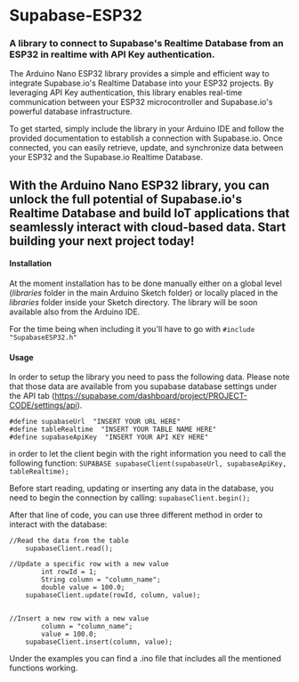 # Supabase-ESP32
### A library to connect to Supabase's Realtime Database from an ESP32 in realtime with API Key authentication.

The Arduino Nano ESP32 library provides a simple and efficient way to integrate Supabase.io's Realtime Database into your ESP32 projects. By leveraging API Key authentication, this library enables real-time communication between your ESP32 microcontroller and Supabase.io's powerful database infrastructure.

To get started, simply include the library in your Arduino IDE and follow the provided documentation to establish a connection with Supabase.io. Once connected, you can easily retrieve, update, and synchronize data between your ESP32 and the Supabase.io Realtime Database.

With the Arduino Nano ESP32 library, you can unlock the full potential of Supabase.io's Realtime Database and build IoT applications that seamlessly interact with cloud-based data. Start building your next project today!
---
#### Installation
At the moment installation has to be done manually either on a global level (*libraries* folder in the main Arduino Sketch folder) or locally placed in the *libraries* folder inside your Sketch directory.
The library will be soon available also from the Arduino IDE.

For the time being when including it you'll have to go with
```#include "SupabaseESP32.h"```

#### Usage
In order to setup the library you need to pass the following data.
Please note that those data are available from you supabase database settings under the API tab (https://supabase.com/dashboard/project/PROJECT-CODE/settings/api).
```
#define supabaseUrl  "INSERT YOUR URL HERE"
#define tableRealtime  "INSERT YOUR TABLE NAME HERE"
#define supabaseApiKey  "INSERT YOUR API KEY HERE"
```
in order to let the client begin with the right information you need to call the following function:
```SUPABASE supabaseClient(supabaseUrl, supabaseApiKey, tableRealtime);```

Before start reading, updating or inserting any data in the database, you need to begin the connection by calling:
```supabaseClient.begin();```

After that line of code, you can use three different method in order to interact with the database:
```
//Read the data from the table
    supabaseClient.read();

//Update a specific row with a new value
        int rowId = 1;
        String column = "column_name";
        double value = 100.0;
    supabaseClient.update(rowId, column, value);


//Insert a new row with a new value
        column = "column_name";
        value = 100.0;
    supabaseClient.insert(column, value);
```

Under the examples you can find a .ino file that includes all the mentioned functions working.